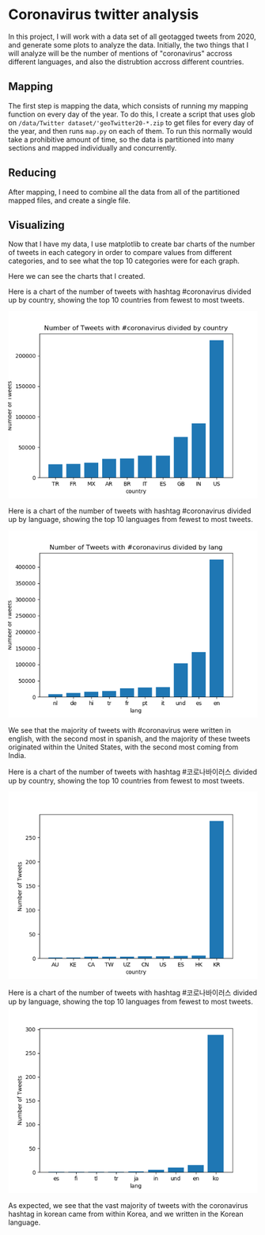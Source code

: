 # Coronavirus twitter analysis

In this project, I will work with a data set of all geotagged tweets from 2020, and generate some plots to analyze the data. Initially, the two things that I will analyze will be the number of mentions of "coronavirus" accross different languages, and also the distrubtion accross different countries.

## Mapping

The first step is mapping the data, which consists of running my mapping function on every day of the year. To do this, I create a script that uses glob on `/data/Twitter dataset/'geoTwitter20-*.zip` to get files for every day of the year, and then runs `map.py` on each of them. To run this normally would take a prohibitive amount of time, so the data is partitioned into many sections and mapped individually and concurrently.

## Reducing

After mapping, I need to combine all the data from all of the partitioned mapped files, and create a single file.

## Visualizing

Now that I have my data, I use matplotlib to create bar charts of the number of tweets in each category in order to compare values from different categories, and to see what the top 10 categories were for each graph.

Here we can see the charts that I created.


Here is a chart of the number of tweets with hashtag #coronavirus divided up by country, showing the top 10 countries from fewest to most tweets.

![alt text](https://github.com/eoinoconnell04/twitter_coronavirus/blob/master/coronavirus_country.png)

Here is a chart of the number of tweets with hashtag #coronavirus divided up by language, showing the top 10 languages from fewest to most tweets.

![alt text](https://github.com/eoinoconnell04/twitter_coronavirus/blob/master/coronavirus_lang.png)

We see that the majority of tweets with #coronavirus were written in english, with the second most in spanish, and the majority of these tweets originated within the United States, with the second most coming from India.


Here is a chart of the number of tweets with hashtag #코로나바이러스 divided up by country, showing the top 10 countries from fewest to most tweets.

![alt text](https://github.com/eoinoconnell04/twitter_coronavirus/blob/master/korean_country.png)



Here is a chart of the number of tweets with hashtag #코로나바이러스 divided up by language, showing the top 10 languages from fewest to most tweets.
![alt text](https://github.com/eoinoconnell04/twitter_coronavirus/blob/master/korean_lang.png)

As expected, we see that the vast majority of tweets with the coronavirus hashtag in korean came from within Korea, and we written in the Korean language.
